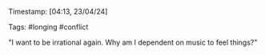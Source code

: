 Timestamp: [04:13, 23/04/24] 

Tags: #longing #conflict

"I want to be irrational again. Why am I dependent on music to feel things?"

